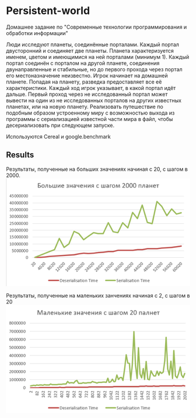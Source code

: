 # Persistent-world
Домашнее задание по "Современные технологии программирования и обработки информации"

Люди исследуют планеты, соединённые порталами. Каждый портал двусторонний и соединяет две планеты.
Планета характеризуется именем, цветом и имеющимися на ней порталами (минимум 1).
Каждый портал соединён с порталом на другой планете, соединения двунаправленные и стабильные,
но до первого прохода через портал его местоназначение неизвестно.
Игрок начинает на домашней планете. Попадая на планету, разведка предоставляет все её характеристики.
Каждый ход игрок указывает, в какой портал идёт дальше. Первый проход через не исследованный портал
может вывести на один из не исследованных порталов на других известных планетах, или на новую планету.
Реализовать путешествие по подобным образом устроенному миру с возможностью выхода из программы
с сериализацией известной части мира в файл, чтобы десериализовать при следующем запуске.

Используются Cereal и google.benchmark


## Results
Результаты, полученные на больших значениях начиная с 20, с шагом в 2000.
![Image of Big results](https://github.com/Nasty09/Persistent-world/blob/main/Big%20results.png)

Результаты, полученные на маленьких занчениях начиная с 2, с шагом в 20
![Image of Small results](https://github.com/Nasty09/Persistent-world/blob/main/Small%20results.png)
